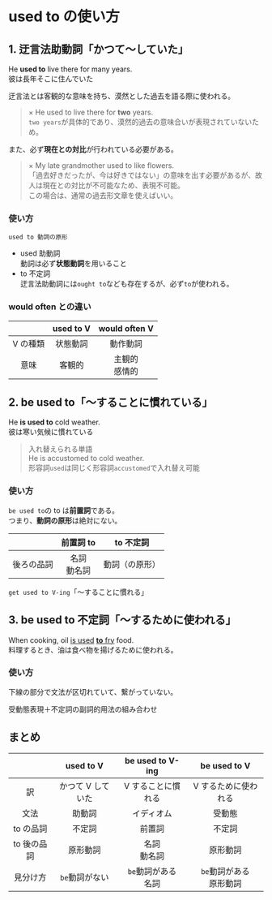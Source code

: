 # used to の使い方

## 1. 迂言法助動詞「かつて～していた」

He **used to** live there for many years.  
彼は長年そこに住んでいた

迂言法とは客観的な意味を持ち、漠然とした過去を語る際に使われる。

> × He used to live there for **two** years.  
> `two years`が具体的であり、漠然的過去の意味合いが表現されていないため。

また、必ず**現在との対比**が行われている必要がある。

> × My late grandmother used to like flowers.  
> 「過去好きだったが、今は好きではない」の意味を出す必要があるが、故人は現在との対比が不可能なため、表現不可能。  
> この場合は、通常の過去形文章を使えばいい。

### 使い方

`used to 動詞の原形`

- used 助動詞  
  動詞は必ず**状態動詞**を用いること
- to 不定詞  
  迂言法助動詞には`ought to`なども存在するが、必ず`to`が使われる。

### would often との違い

|          | used to V |  would often V   |
| :------: | :-------: | :--------------: |
| V の種類 | 状態動詞  |     動作動詞     |
|   意味   |  客観的   | 主観的<br>感情的 |

## 2. be used to「～することに慣れている」

He **is used to** cold weather.  
彼は寒い気候に慣れている

> 入れ替えられる単語  
> He is accustomed to cold weather.  
> 形容詞`used`は同じく形容詞`accustomed`で入れ替え可能

### 使い方

`be used to`の to は**前置詞**である。  
つまり、**動詞の原形**は絶対にない。

|            |   前置詞 to    |   to 不定詞    |
| :--------: | :------------: | :------------: |
| 後ろの品詞 | 名詞<br>動名詞 | 動詞（の原形） |

`get used to V-ing`「～することに慣れる」

## 3. be used to 不定詞「～するために使われる」

When cooking, oil <u>is used</u> <u>**to** fry</u> food.  
料理するとき、油は食べ物を揚げるために使われる。

### 使い方

下線の部分で文法が区切れていて、繋がっていない。

受動態表現＋不定詞の副詞的用法の組み合わせ

## まとめ

|             |     used to V     |    be used to V-ing    |        be used to V        |
| :---------: | :---------------: | :--------------------: | :------------------------: |
|     訳      | かつて V していた |   V することに慣れる   |    V するために使われる    |
|    文法     |      助動詞       |       イディオム       |           受動態           |
|  to の品詞  |      不定詞       |         前置詞         |           不定詞           |
| to 後の品詞 |     原形動詞      |     名詞<br>動名詞     |          原形動詞          |
|  見分け方   |  `be`動詞がない   | `be`動詞がある<br>名詞 | `be`動詞がある<br>原形動詞 |
